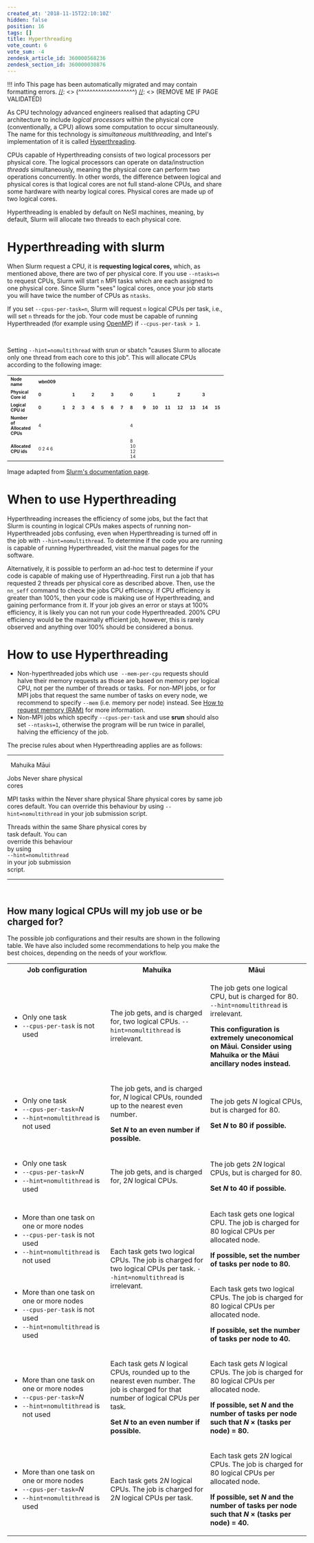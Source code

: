 ```yaml
---
created_at: '2018-11-15T22:10:10Z'
hidden: false
position: 16
tags: []
title: Hyperthreading
vote_count: 6
vote_sum: -4
zendesk_article_id: 360000568236
zendesk_section_id: 360000030876
---
```




[//]: <> (REMOVE ME IF PAGE VALIDATED)
[//]: <> (vvvvvvvvvvvvvvvvvvvv)
!!! info
    This page has been automatically migrated and may contain formatting errors.
[//]: <> (^^^^^^^^^^^^^^^^^^^^)
[//]: <> (REMOVE ME IF PAGE VALIDATED)

As CPU technology advanced engineers realised that adapting CPU
architecture to include *logical* *processors* within the physical core
(conventionally, a CPU) allows some computation to occur simultaneously.
The name for this technology is *simultaneous multithreading*, and
Intel's implementation of it is called
[Hyperthreading](https://en.wikipedia.org/wiki/Hyper-threading).

CPUs capable of Hyperthreading consists of two logical processors per
physical core. The logical processors can operate on data/instruction
*threads* simultaneously, meaning the physical core can perform two
operations concurrently. In other words, the difference between logical
and physical cores is that logical cores are not full stand-alone CPUs,
and share some hardware with nearby logical cores. Physical cores are
made up of two logical cores.

Hyperthreading is enabled by default on NeSI machines, meaning, by
default, Slurm will allocate two threads to each physical core. 

# Hyperthreading with slurm

When Slurm request a CPU, it is **requesting logical cores,** which, as
mentioned above, there are two of per physical core. If you use
`--ntasks=n` to request CPUs, Slurm will start `n` MPI tasks which are
each assigned to one physical core. Since Slurm "sees" logical cores,
once your job starts you will have twice the number of CPUs as `ntasks`.

If you set `--cpus-per-task=n`, Slurm will request `n` logical CPUs per
task, i.e., will set `n` threads for the job. Your code must be capable
of running Hyperthreaded (for example using
[OpenMP](https://support.nesi.org.nz/hc/en-gb/articles/360001070496)) if
`--cpus-per-task > 1`.

 

Setting `--hint=nomultithread` with srun or sbatch "causes Slurm to
allocate only one thread from each core to this job". This will allocate
CPUs according to the following image:

|                                                    |                                  |                             |                             |                             |                             |                             |                             |                             |                                  |                             |                              |                              |                              |                              |                              |                              |
|----------------------------------------------------|----------------------------------|-----------------------------|-----------------------------|-----------------------------|-----------------------------|-----------------------------|-----------------------------|-----------------------------|----------------------------------|-----------------------------|------------------------------|------------------------------|------------------------------|------------------------------|------------------------------|------------------------------|
| <font size="1">**Node name**</font>                | <font size="1">**wbn009**</font> |                             |                             |                             |                             |                             |                             |                             |                                  |                             |                              |                              |                              |                              |                              |                              |
| <font size="1">**Physical Core id**</font>         | <font size="1">**0**</font>      |                             | <font size="1">**1**</font> |                             | <font size="1">**2**</font> |                             | <font size="1">**3**</font> |                             | <font size="1">**0**</font>      |                             | <font size="1">**1**</font>  |                              | <font size="1">**2**</font>  |                              | <font size="1">**3**</font>  |                              |
| <font size="1">**Logical CPU id**</font>           | <font size="1">**0**</font>      | <font size="1">**1**</font> | <font size="1">**2**</font> | <font size="1">**3**</font> | <font size="1">**4**</font> | <font size="1">**5**</font> | <font size="1">**6**</font> | <font size="1">**7**</font> | <font size="1">**8**</font>      | <font size="1">**9**</font> | <font size="1">**10**</font> | <font size="1">**11**</font> | <font size="1">**12**</font> | <font size="1">**13**</font> | <font size="1">**14**</font> | <font size="1">**15**</font> |
| <font size="1">**Number of Allocated CPUs**</font> | <font size="1">4</font>          |                             |                             |                             |                             |                             |                             |                             | <font size="1">4</font>          |                             |                              |                              |                              |                              |                              |                              |
| <font size="1">**Allocated CPU ids**</font>        | <font size="1">0 2 4 6</font>    |                             |                             |                             |                             |                             |                             |                             | <font size="1">8 10 12 14</font> |                             |                              |                              |                              |                              |                              |                              |

Image adapted from [Slurm's documentation
page](https://slurm.schedmd.com/cpu_management.html).

# When to use Hyperthreading

Hyperthreading increases the efficiency of some jobs, but the fact that
Slurm is counting in logical CPUs makes aspects of running
non-Hyperthreaded jobs confusing, even when Hyperthreading is turned off
in the job with `--hint=nomultithread`. To determine if the code you are
running is capable of running Hyperthreaded, visit the manual pages for
the software.

Alternatively, it is possible to perform an ad-hoc test to determine if
your code is capable of making use of Hyperthreading. First run a job
that has requested 2 threads per physical core as described above. Then,
use the `nn_seff` command to check the jobs CPU efficiency. If CPU
efficiency is greater than 100%, then your code is making use of
Hyperthreading, and gaining performance from it. If your job gives an
error or stays at 100% efficiency, it is likely you can not run your
code Hyperthreaded. 200% CPU efficiency would be the maximally efficient
job, however, this is rarely observed and anything over 100% should be
considered a bonus.

# How to use Hyperthreading

-   Non-hyperthreaded jobs which use  `--mem-per-cpu` requests should
    halve their memory requests as those are based on memory per logical
    CPU, not per the number of threads or tasks.  For non-MPI jobs, or
    for MPI jobs that request the same number of tasks on every node, we
    recommend to specify `--mem` (i.e. memory per node) instead. See
    [How to request memory
    (RAM)](https://support.nesi.org.nz/hc/en-gb/articles/360001108756)
    for more information.
-   Non-MPI jobs which specify `--cpus-per-task` and use **srun** should
    also set `--ntasks=1`, otherwise the program will be run twice in
    parallel, halving the efficiency of the job.

The precise rules about when Hyperthreading applies are as follows:

  ----------------------- ------------------------ ------------------------
                          Mahuika                  Māui

  Jobs                    Never share physical     
                          cores                    

  MPI tasks within the    Never share physical     Share physical cores by
  same job                cores                    default. You can
                                                   override this behaviour
                                                   by using
                                                   `--hint=nomultithread`
                                                   in your job submission
                                                   script.

  Threads within the same Share physical cores by  
  task                    default. You can         
                          override this behaviour  
                          by using                 
                          `--hint=nomultithread`   
                          in your job submission   
                          script.                  
  ----------------------- ------------------------ ------------------------

 

## How many logical CPUs will my job use or be charged for?

The possible job configurations and their results are shown in the
following table. We have also included some recommendations to help you
make the best choices, depending on the needs of your workflow.

<table style="width: 697px;">
<colgroup>
<col style="width: 33%" />
<col style="width: 33%" />
<col style="width: 33%" />
</colgroup>
<tbody>
<tr class="header">
<th class="wysiwyg-text-align-center" style="width: 221px">Job
configuration</th>
<th class="wysiwyg-text-align-center" style="width: 237px">Mahuika</th>
<th class="wysiwyg-text-align-center" style="width: 232px">Māui</th>
</tr>
&#10;<tr class="odd">
<td style="width: 221px"><ul>
<li>Only one task</li>
<li><code class="sl">--cpus-per-task</code> is not used</li>
</ul></td>
<td class="wysiwyg-text-align-center" style="width: 237px">The job gets,
and is charged for, two logical CPUs. <code
class="sl">--hint=nomultithread</code> is irrelevant.</td>
<td class="wysiwyg-text-align-center" style="width: 232px"><p>The job
gets one logical CPU, but is charged for 80.<br />
<code class="sl">--hint=nomultithread</code> is irrelevant.</p>
<p><span><strong>This configuration is extremely uneconomical on Māui.
Consider using Mahuika or the Māui ancillary nodes
instead.</strong></span></p></td>
</tr>
<tr class="even">
<td style="width: 221px"><ul>
<li>Only one task</li>
<li><code class="sl">--cpus-per-task=</code><em>N</em></li>
<li><code class="sl">--hint=nomultithread</code> is not used</li>
</ul></td>
<td class="wysiwyg-text-align-center" style="width: 237px"><p>The job
gets, and is charged for, <em>N</em> logical CPUs, rounded up to the
nearest even number.</p>
<p><strong>Set <em>N</em> to an even number if
possible.</strong></p></td>
<td class="wysiwyg-text-align-center" style="width: 232px"><p>The job
gets <em>N</em> logical CPUs, but is charged for 80.</p>
<p><strong>Set <em>N</em> to 80 if possible.</strong></p></td>
</tr>
<tr class="odd">
<td style="width: 221px"><ul>
<li>Only one task</li>
<li><code class="sl">--cpus-per-task=</code><em>N</em></li>
<li><code class="sl">--hint=nomultithread</code> is used</li>
</ul></td>
<td class="wysiwyg-text-align-center" style="width: 237px">The job gets,
and is charged for, 2<em>N</em> logical CPUs.</td>
<td class="wysiwyg-text-align-center" style="width: 232px"><p>The job
gets 2<em>N</em> logical CPUs, but is charged for 80.</p>
<p><strong>Set <em>N</em> to 40 if possible.</strong></p></td>
</tr>
<tr class="even">
<td style="width: 221px"><ul>
<li>More than one task on one or more nodes</li>
<li><code class="sl">--cpus-per-task</code> is not used</li>
<li><code class="sl">--hint=nomultithread</code> is not used</li>
</ul></td>
<td rowspan="2" class="wysiwyg-text-align-center"
style="width: 237px"><p>Each task gets two logical CPUs. The job is
charged for two logical CPUs per task. <code
class="sl">--hint=nomultithread</code> is irrelevant.</p>
<p> </p></td>
<td class="wysiwyg-text-align-center" style="width: 232px"><p>Each task
gets one logical CPU. The job is charged for 80 logical CPUs per
allocated node.</p>
<p><strong>If possible, set the number of tasks per node to
80.</strong></p></td>
</tr>
<tr class="odd">
<td style="width: 221px"><ul>
<li>More than one task on one or more nodes</li>
<li><code class="sl">--cpus-per-task</code> is not used</li>
<li><code class="sl">--hint=nomultithread</code> is used</li>
</ul></td>
<td class="wysiwyg-text-align-center" style="width: 232px"><p>Each task
gets two logical CPUs. The job is charged for 80 logical CPUs per
allocated node.</p>
<p><strong>If possible, set the number of tasks per node to
40.</strong> </p></td>
</tr>
<tr class="even">
<td style="width: 221px"><ul>
<li>More than one task on one or more nodes</li>
<li><code class="sl">--cpus-per-task=</code><em>N</em></li>
<li><code class="sl">--hint=nomultithread</code> is not used</li>
</ul></td>
<td class="wysiwyg-text-align-center" style="width: 237px"><p>Each task
gets <em>N</em> logical CPUs, rounded up to the nearest even number. The
job is charged for that number of logical CPUs per task.</p>
<p><strong>Set <em>N</em> to an even number if
possible.</strong></p></td>
<td class="wysiwyg-text-align-center" style="width: 232px"><p>Each task
gets <em>N</em> logical CPUs. The job is charged for 80 logical CPUs per
allocated node.</p>
<p><strong>If possible, set <em>N</em> and the number of tasks per node
such that <em>N</em> × (tasks per node) = 80.</strong></p></td>
</tr>
<tr class="odd">
<td style="width: 221px"><ul>
<li>More than one task on one or more nodes</li>
<li><code class="sl">--cpus-per-task=</code><em>N</em></li>
<li><code class="sl">--hint=nomultithread</code> is used</li>
</ul></td>
<td class="wysiwyg-text-align-center" style="width: 237px">Each task
gets 2<em>N</em> logical CPUs. The job is charged for 2<em>N</em>
logical CPUs per task.</td>
<td class="wysiwyg-text-align-center" style="width: 232px"><p>Each task
gets 2<em>N</em> logical CPUs. The job is charged for 80 logical CPUs
per allocated node.</p>
<p><strong>If possible, set <em>N</em> and the number of tasks per node
such that <em>N</em> × (tasks per node) = 40.</strong></p></td>
</tr>
</tbody>
</table>

 
